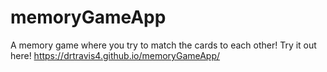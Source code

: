 # memoryGameApp
A memory game where you try to match the cards to each other!
Try it out here! https://drtravis4.github.io/memoryGameApp/
